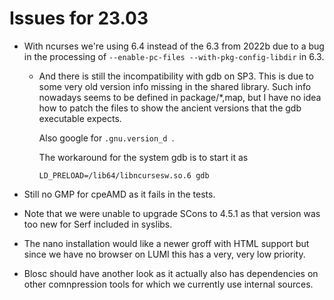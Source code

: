 # Issues for 23.03

-   With ncurses we're using 6.4 instead of the 6.3 from 2022b due to a bug in the processing of
    `--enable-pc-files --with-pkg-config-libdir` in 6.3.
    
    -   And there is still the incompatibility with gdb on SP3. This is due to some 
        very old version info missing in the shared library. Such info nowadays
        seems to be defined in package/*,map, but I have no idea how to patch the files
        to show the ancient versions that the gdb executable expects.
        
        Also google for `.gnu.version_d `.
        
        The workaround for the system gdb is to start it as
        
        ```
        LD_PRELOAD=/lib64/libncursesw.so.6 gdb
        ```
        
-   Still no GMP for cpeAMD as it fails in the tests.

-   Note that we were unable to upgrade SCons to 4.5.1 as that version was too new 
    for Serf included in syslibs.
    
-   The nano installation would like a newer groff with HTML support but since we
    have no browser on LUMI this has a very, very low priority.

-   Blosc should have another look as it actually also has dependencies on other 
    comnpression tools for which we currently use internal sources.

